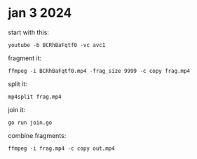 # jan 3 2024

start with this:

~~~
youtube -b BCRhBaFqtf0 -vc avc1
~~~

fragment it:

~~~
ffmpeg -i BCRhBaFqtf0.mp4 -frag_size 9999 -c copy frag.mp4
~~~

split it:

~~~
mp4split frag.mp4
~~~

join it:

~~~
go run join.go
~~~

combine fragments:

~~~
ffmpeg -i frag.mp4 -c copy out.mp4
~~~
